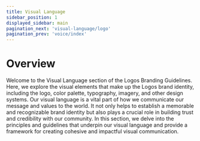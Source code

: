 ```yaml
---
title: Visual Language
sidebar_position: 1
displayed_sidebar: main
pagination_next: 'visual-language/logo'
pagination_prev: 'voice/index'
---
```


# Overview

Welcome to the Visual Language section of the Logos Branding Guidelines. Here, we explore the visual elements that make up the Logos brand identity, including the logo, color palette, typography, imagery, and other design systems. Our visual language is a vital part of how we communicate our message and values to the world. It not only helps to establish a memorable and recognizable brand identity but also plays a crucial role in building trust and credibility with our community. In this section, we delve into the principles and guidelines that underpin our visual language and provide a framework for creating cohesive and impactful visual communication.